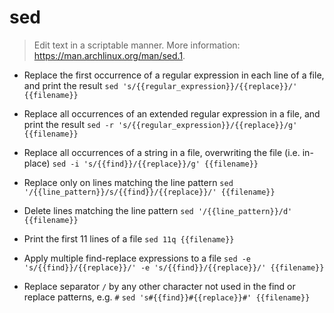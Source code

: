 # sed
> Edit text in a scriptable manner.
> More information: <https://man.archlinux.org/man/sed.1>.

- Replace the first occurrence of a regular expression in each line of a file, and print the result
`sed 's/{{regular_expression}}/{{replace}}/' {{filename}}`

- Replace all occurrences of an extended regular expression in a file, and print the result
`sed -r 's/{{regular_expression}}/{{replace}}/g' {{filename}}`

- Replace all occurrences of a string in a file, overwriting the file (i.e. in-place)
`sed -i 's/{{find}}/{{replace}}/g' {{filename}}`

- Replace only on lines matching the line pattern
`sed '/{{line_pattern}}/s/{{find}}/{{replace}}/' {{filename}}`

- Delete lines matching the line pattern
`sed '/{{line_pattern}}/d' {{filename}}`

- Print the first 11 lines of a file
`sed 11q {{filename}}`

- Apply multiple find-replace expressions to a file
`sed -e 's/{{find}}/{{replace}}/' -e 's/{{find}}/{{replace}}/' {{filename}}`

- Replace separator `/` by any other character not used in the find or replace patterns, e.g. `#`
`sed 's#{{find}}#{{replace}}#' {{filename}}`
